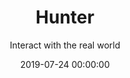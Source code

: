 ---
title: Hunter
subtitle: Interact with the real world
date: 2019-07-24 00:00:00
description: Using augmented reality you can offer custom experiences based on geolocation
featured_image: hunter.png
accent_color: '#4C60E6'
link: http://hunterapp.pautena.com/
gallery_images:
  - hunter.png
---